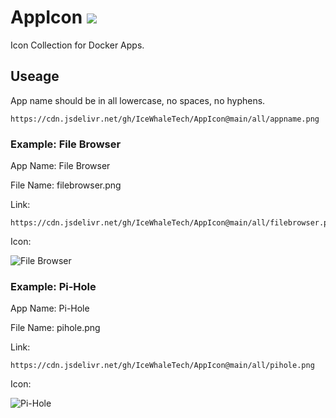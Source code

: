 # AppIcon [![](https://data.jsdelivr.com/v1/package/gh/IceWhaleTech/AppIcon/badge)](https://www.jsdelivr.com/package/gh/IceWhaleTech/AppIcon)
Icon Collection for Docker Apps.


## Useage

App name should be in all lowercase, no spaces, no hyphens.

```
https://cdn.jsdelivr.net/gh/IceWhaleTech/AppIcon@main/all/appname.png
```

### Example: File Browser

App Name: File Browser

File Name: filebrowser.png

Link:

```
https://cdn.jsdelivr.net/gh/IceWhaleTech/AppIcon@main/all/filebrowser.png
```
Icon:

![File Browser](https://cdn.jsdelivr.net/gh/IceWhaleTech/AppIcon@main/all/filebrowser.png)

### Example: Pi-Hole

App Name: Pi-Hole

File Name: pihole.png

Link:

```
https://cdn.jsdelivr.net/gh/IceWhaleTech/AppIcon@main/all/pihole.png
```

Icon:

![Pi-Hole](https://cdn.jsdelivr.net/gh/IceWhaleTech/AppIcon@main/all/pihole.png)